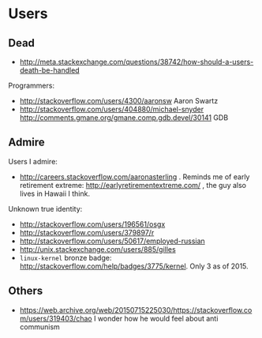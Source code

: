 # Users

## Dead

- http://meta.stackexchange.com/questions/38742/how-should-a-users-death-be-handled

Programmers:

- http://stackoverflow.com/users/4300/aaronsw Aaron Swartz
- http://stackoverflow.com/users/404880/michael-snyder http://comments.gmane.org/gmane.comp.gdb.devel/30141 GDB

## Admire

Users I admire:

- http://careers.stackoverflow.com/aaronasterling . Reminds me of early retirement extreme: http://earlyretirementextreme.com/ , the guy also lives in Hawaii I think.

Unknown true identity:

- <http://stackoverflow.com/users/196561/osgx>
- <http://stackoverflow.com/users/379897/r>
- <http://stackoverflow.com/users/50617/employed-russian>
- <http://unix.stackexchange.com/users/885/gilles>
- `linux-kernel` bronze badge: <http://stackoverflow.com/help/badges/3775/kernel>. Only 3 as of 2015.

## Others

- https://web.archive.org/web/20150715225030/https://stackoverflow.com/users/319403/chao I wonder how he would feel about anti communism
